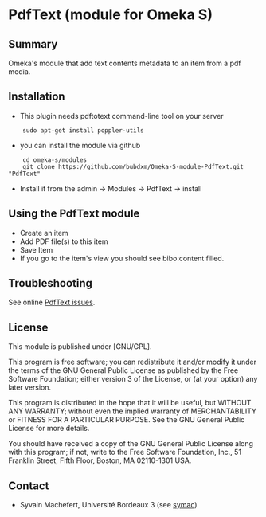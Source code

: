 PdfText (module for Omeka S)
=============================

Summary
-----------

Omeka's module that add text contents metadata to an item from a pdf media.

Installation
------------
- This plugin needs pdftotext command-line tool on your server

```
    sudo apt-get install poppler-utils
```

- you can install the module via github

```
    cd omeka-s/modules  
    git clone https://github.com/bubdxm/Omeka-S-module-PdfText.git "PdfText"
```

- Install it from the admin → Modules → PdfText -> install

Using the PdfText module
---------------------------

- Create an item
- Add PDF file(s) to this item
- Save Item
- If you go to the item's view you should see bibo:content filled. 

Troubleshooting
---------------

See online [PdfText issues](https://github.com/bubdxm/Omeka-S-module-PdfText/issues).


License
-------

This module is published under [GNU/GPL].

This program is free software; you can redistribute it and/or modify it under
the terms of the GNU General Public License as published by the Free Software
Foundation; either version 3 of the License, or (at your option) any later
version.

This program is distributed in the hope that it will be useful, but WITHOUT
ANY WARRANTY; without even the implied warranty of MERCHANTABILITY or FITNESS
FOR A PARTICULAR PURPOSE. See the GNU General Public License for more
details.

You should have received a copy of the GNU General Public License along with
this program; if not, write to the Free Software Foundation, Inc.,
51 Franklin Street, Fifth Floor, Boston, MA 02110-1301 USA.


Contact
-------

* Syvain Machefert, Université Bordeaux 3 (see [symac](https://github.com/symac))




